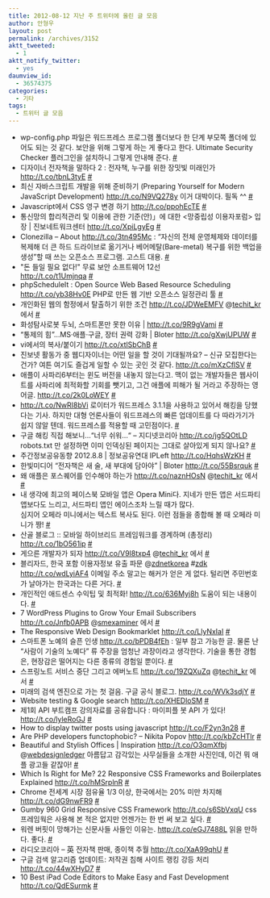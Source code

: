 ```yaml
---
title: 2012-08-12 지난 주 트위터에 올린 글 모음
author: 안형우
layout: post
permalink: /archives/3152
aktt_tweeted:
  - 1
aktt_notify_twitter:
  - yes
daumview_id:
  - 36574375
categories:
  - 기타
tags:
  - 트위터 글 모음
---
```

<ul class="aktt_tweet_digest">
  <li>
    wp-config.php 파일은 워드프레스 프로그램 폴더보다 한 단계 부모쪽 폴더에 있어도 되는 것 같다. 보안을 위해 그렇게 하는 게 좋다고 한다. Ultimate Security Checker 플러그인을 설치하니 그렇게 안내해 준다. <a href="http://twitter.com/mytory/statuses/232295020177264642" class="aktt_tweet_time">#</a>
  </li>
  <li>
    디자이너 전자책을 말하다 2 : 전자책, 누구를 위한 장밋빛 미래인가<br /> <a href="http://t.co/tbnL3tyE" rel="nofollow">http://t.co/tbnL3tyE</a> <a href="http://twitter.com/mytory/statuses/232303259384180737" class="aktt_tweet_time">#</a>
  </li>
  <li>
    최신 자바스크립트 개발을 위해 준비하기 (Preparing Yourself for Modern JavaScript Development) <a href="http://t.co/N9VQ278y" rel="nofollow">http://t.co/N9VQ278y</a> 이거 대박이다. 필독 ^^ <a href="http://twitter.com/mytory/statuses/232402982879232001" class="aktt_tweet_time">#</a>
  </li>
  <li>
    Javascript에서 CSS 영구 변경 하기 <a href="http://t.co/ppohEcTE" rel="nofollow">http://t.co/ppohEcTE</a> <a href="http://twitter.com/mytory/statuses/232426661143015424" class="aktt_tweet_time">#</a>
  </li>
  <li>
    통신망의 합리적관리 및 이용에 관한 기준(안)」에 대한 <망중립성 이용자포럼> 입장 | 진보네트워크센터 <a href="http://t.co/XpiLgyEg" rel="nofollow">http://t.co/XpiLgyEg</a> <a href="http://twitter.com/mytory/statuses/232456615826178048" class="aktt_tweet_time">#</a>
  </li>
  <li>
    Clonezilla &#8211; About <a href="http://t.co/3tn495Mc" rel="nofollow">http://t.co/3tn495Mc</a> : “자신의 전체 운영체제와 데이터를 복제해 더 큰 하드 드라이브로 옮기거나 베어메탈(Bare-metal) 복구를 위한 백업을 생성”할 때 쓰는 오픈소스 프로그램. 고스트 대용. <a href="http://twitter.com/mytory/statuses/232458795283005440" class="aktt_tweet_time">#</a>
  </li>
  <li>
    "돈 들일 필요 없다!" 무료 보안 소프트웨어 12선<br /> <a href="http://t.co/t1Umjnqa" rel="nofollow">http://t.co/t1Umjnqa</a> <a href="http://twitter.com/mytory/statuses/232458963264864256" class="aktt_tweet_time">#</a>
  </li>
  <li>
    phpScheduleIt : Open Source Web Based Resource Scheduling <a href="http://t.co/yb38Hv0E" rel="nofollow">http://t.co/yb38Hv0E</a> PHP로 만든 웹 기반 오픈소스 일정관리 툴 <a href="http://twitter.com/mytory/statuses/232514785713983488" class="aktt_tweet_time">#</a>
  </li>
  <li>
    개인화된 웹의 함정에서 탈출하기 위한 조건 <a href="http://t.co/JDWeEMFV" rel="nofollow">http://t.co/JDWeEMFV</a> @<a href="http://twitter.com/techit_kr" class="aktt_username">techit_kr</a> 에서 <a href="http://twitter.com/mytory/statuses/232615884311625728" class="aktt_tweet_time">#</a>
  </li>
  <li>
    화성탐사로봇 두뇌, 스마트폰만 못한 이유 | <a href="http://t.co/9R9gVami" rel="nofollow">http://t.co/9R9gVami</a> <a href="http://twitter.com/mytory/statuses/232629838400348160" class="aktt_tweet_time">#</a>
  </li>
  <li>
    “통제의 힘”…MS·애플·구글, 장터 권력 강화 | Bloter <a href="http://t.co/gXwjUPUW" rel="nofollow">http://t.co/gXwjUPUW</a> <a href="http://twitter.com/mytory/statuses/232638380956082177" class="aktt_tweet_time">#</a>
  </li>
  <li>
    vi에서의 복사/붙이기 <a href="http://t.co/xtlSbChB" rel="nofollow">http://t.co/xtlSbChB</a> <a href="http://twitter.com/mytory/statuses/232824107727745024" class="aktt_tweet_time">#</a>
  </li>
  <li>
    진보넷 활동가 중 웹디자이너는 어떤 일을 할 것이 기대될까요? &#8211; 신규 모집한다는 건가? 여튼 여기도 즐겁게 일할 수 있는 곳인 것 같다. <a href="http://t.co/mXzCflSV" rel="nofollow">http://t.co/mXzCflSV</a> <a href="http://twitter.com/mytory/statuses/232824538851848193" class="aktt_tweet_time">#</a>
  </li>
  <li>
    애플이 사파리6부터는 윈도 버전을 내놓지 않는다고. 맥이 없는 개발자들은 웹사이트를 사파리에 최적화할 기회를 뺏기고, 그건 애플에 피해가 될 거라고 주장하는 영어글. <a href="http://t.co/2k0LoWEY" rel="nofollow">http://t.co/2k0LoWEY</a> <a href="http://twitter.com/mytory/statuses/232830352845053952" class="aktt_tweet_time">#</a>
  </li>
  <li>
    <a href="http://t.co/NwRI8bVi" rel="nofollow">http://t.co/NwRI8bVi</a> 로이터가 워드프레스 3.1.1을 사용하고 있어서 해킹을 당했다는 기사. 하지만 대형 언론사들이 워드프레스의 빠른 업데이트를 다 따라가기가 쉽지 않알 텐데. 워드프레스를 적용할 때 고민점이다. <a href="http://twitter.com/mytory/statuses/233041258875072512" class="aktt_tweet_time">#</a>
  </li>
  <li>
    구글 해킹 직접 해보니&#8230;“너무 쉬워…“ &#8211; 지디넷코리아 <a href="http://t.co/jg5QOtLD" rel="nofollow">http://t.co/jg5QOtLD</a> robots.txt 만 설정하면 이미 인덱싱된 페이지는 그대로 살아있게 되지 않나요? <a href="http://twitter.com/mytory/statuses/233042439848476673" class="aktt_tweet_time">#</a>
  </li>
  <li>
    주간정보공유동향 2012.8.8 | 정보공유연대 IPLeft <a href="http://t.co/HqhsWzKH" rel="nofollow">http://t.co/HqhsWzKH</a> <a href="http://twitter.com/mytory/statuses/233070759457730560" class="aktt_tweet_time">#</a>
  </li>
  <li>
    한빛미디어 “전자책은 새 술, 새 부대에 담아야” | Bloter <a href="http://t.co/55Bsrquk" rel="nofollow">http://t.co/55Bsrquk</a> <a href="http://twitter.com/mytory/statuses/233078404923146241" class="aktt_tweet_time">#</a>
  </li>
  <li>
    왜 애플은 포스퀘어를 인수해야 하는가 <a href="http://t.co/naznHOsN" rel="nofollow">http://t.co/naznHOsN</a> @<a href="http://twitter.com/techit_kr" class="aktt_username">techit_kr</a> 에서 <a href="http://twitter.com/mytory/statuses/233244221186899968" class="aktt_tweet_time">#</a>
  </li>
  <li>
    내 생각에 최고의 페이스북 모바일 앱은 Opera Mini다. 지네가 만든 앱은 서드파티 앱보다도 느리고, 서드파티 앱인 에이스조차 느릴 때가 많다.<br /> 심지어 오페라 미니에서는 텍스트 복사도 된다. 이런 점들을 종합해 볼 때 오페라 미니가 짱! <a href="http://twitter.com/mytory/statuses/233258157282054148" class="aktt_tweet_time">#</a>
  </li>
  <li>
    산골 블로그 :: 모바일 하이브리드 프레임워크를 경계하며 (총정리) <a href="http://t.co/1bO561ip" rel="nofollow">http://t.co/1bO561ip</a> <a href="http://twitter.com/mytory/statuses/233814818459615233" class="aktt_tweet_time">#</a>
  </li>
  <li>
    게으른 개발자가 되자 <a href="http://t.co/V9I8txp4" rel="nofollow">http://t.co/V9I8txp4</a> @<a href="http://twitter.com/techit_kr" class="aktt_username">techit_kr</a> 에서 <a href="http://twitter.com/mytory/statuses/233841926284136448" class="aktt_tweet_time">#</a>
  </li>
  <li>
    블리자드, 한국 포함 이용자정보 유출 파문 @<a href="http://twitter.com/zdnetkorea" class="aktt_username">zdnetkorea</a> #<a href="http://search.twitter.com/search?q=%23zdk" class="aktt_hashtag">zdk</a> <a href="http://t.co/wdLyiAF4" rel="nofollow">http://t.co/wdLyiAF4</a> 이메일 주소 말고는 해커가 얻은 게 없다. 털리면 주민번호가 날아가는 한국과는 다른 거다. <a href="http://twitter.com/mytory/statuses/233849428337909760" class="aktt_tweet_time">#</a>
  </li>
  <li>
    개인적인 애드센스 수익팁 및 최적화! <a href="http://t.co/636Myj8h" rel="nofollow">http://t.co/636Myj8h</a> 도움이 되는 내용이다. <a href="http://twitter.com/mytory/statuses/233894345152016384" class="aktt_tweet_time">#</a>
  </li>
  <li>
    7 WordPress Plugins to Grow Your Email Subscribers <a href="http://t.co/Jnfb0APB" rel="nofollow">http://t.co/Jnfb0APB</a> @<a href="http://twitter.com/smexaminer" class="aktt_username">smexaminer</a> 에서 <a href="http://twitter.com/mytory/statuses/233908780595830785" class="aktt_tweet_time">#</a>
  </li>
  <li>
    The Responsive Web Design Bookmarklet <a href="http://t.co/LlyNxIaI" rel="nofollow">http://t.co/LlyNxIaI</a> <a href="http://twitter.com/mytory/statuses/233932783469359104" class="aktt_tweet_time">#</a>
  </li>
  <li>
    스마트폰 노예의 슬픈 인생 <a href="http://t.co/bPDB4fEh" rel="nofollow">http://t.co/bPDB4fEh</a> : 일부 참고 가능한 글. 물론 난 “사람이 기술의 노예다” 류 주장을 엄청난 과장이라고 생각한다. 기술을 통한 경험은, 현장감은 떨어지는 다른 종류의 경험일 뿐이다. <a href="http://twitter.com/mytory/statuses/233969488494723072" class="aktt_tweet_time">#</a>
  </li>
  <li>
    스프링노트 서비스 중단 그리고 에버노트 <a href="http://t.co/19ZQXuZq" rel="nofollow">http://t.co/19ZQXuZq</a> @<a href="http://twitter.com/techit_kr" class="aktt_username">techit_kr</a> 에서 <a href="http://twitter.com/mytory/statuses/234046481638752256" class="aktt_tweet_time">#</a>
  </li>
  <li>
    미래의 검색 엔진으로 가는 첫 걸음. 구글 공식 블로그. <a href="http://t.co/WVk3sdjY" rel="nofollow">http://t.co/WVk3sdjY</a> <a href="http://twitter.com/mytory/statuses/234050667818405888" class="aktt_tweet_time">#</a>
  </li>
  <li>
    Website testing & Google search <a href="http://t.co/XHEDloSM" rel="nofollow">http://t.co/XHEDloSM</a> <a href="http://twitter.com/mytory/statuses/234057571282063360" class="aktt_tweet_time">#</a>
  </li>
  <li>
    제1회 API 부트캠프 강의자료를 공유합니다 : 마이피플 봇 API 가 있다! <a href="http://t.co/lyleRoGJ" rel="nofollow">http://t.co/lyleRoGJ</a> <a href="http://twitter.com/mytory/statuses/234060249965936641" class="aktt_tweet_time">#</a>
  </li>
  <li>
    How to display twitter posts using javascript <a href="http://t.co/F2yn3n28" rel="nofollow">http://t.co/F2yn3n28</a> <a href="http://twitter.com/mytory/statuses/234066847551586304" class="aktt_tweet_time">#</a>
  </li>
  <li>
    Are PHP developers functophobic? &#8211; Nikita Popov <a href="http://t.co/kbZcHTlr" rel="nofollow">http://t.co/kbZcHTlr</a> <a href="http://twitter.com/mytory/statuses/234082111328493568" class="aktt_tweet_time">#</a>
  </li>
  <li>
    Beautiful and Stylish Offices | Inspiration <a href="http://t.co/O3qmXfbj" rel="nofollow">http://t.co/O3qmXfbj</a> @<a href="http://twitter.com/webdesignledger" class="aktt_username">webdesignledger</a> 아름답고 감각있는 사무실들을 소개한 사진인데, 이건 뭐 애플 광고들 같잖아! <a href="http://twitter.com/mytory/statuses/234088141378691072" class="aktt_tweet_time">#</a>
  </li>
  <li>
    Which Is Right for Me? 22 Responsive CSS Frameworks and Boilerplates Explained <a href="http://t.co/hMSrplnR" rel="nofollow">http://t.co/hMSrplnR</a> <a href="http://twitter.com/mytory/statuses/234281865115205632" class="aktt_tweet_time">#</a>
  </li>
  <li>
    Chrome 전세계 시장 점유율 1/3 이상, 한국에서는 20% 미만 차지해 <a href="http://t.co/dG9nwFR9" rel="nofollow">http://t.co/dG9nwFR9</a> <a href="http://twitter.com/mytory/statuses/234317342958567425" class="aktt_tweet_time">#</a>
  </li>
  <li>
    Gumby 960 Grid Responsive CSS Framework <a href="http://t.co/s6SbVxqU" rel="nofollow">http://t.co/s6SbVxqU</a> css 프레임웍은 사용해 본 적은 없지만 언젠가는 한 번 써 보고 싶다. <a href="http://twitter.com/mytory/statuses/234323259099844608" class="aktt_tweet_time">#</a>
  </li>
  <li>
    워렌 버핏이 망해가는 신문사들 사들인 이유는. <a href="http://t.co/eGJ7488L" rel="nofollow">http://t.co/eGJ7488L</a> 읽을 만하다. 좋다. <a href="http://twitter.com/mytory/statuses/234328020050128897" class="aktt_tweet_time">#</a>
  </li>
  <li>
    라디오코리아 &#8211; 英 전자책 판매, 종이책 추월 <a href="http://t.co/XaA99qhU" rel="nofollow">http://t.co/XaA99qhU</a> <a href="http://twitter.com/mytory/statuses/234505120094773248" class="aktt_tweet_time">#</a>
  </li>
  <li>
    구글 검색 알고리즘 업데이트: 저작권 침해 사이트 랭킹 강등 처리 <a href="http://t.co/44wXHyD7" rel="nofollow">http://t.co/44wXHyD7</a> <a href="http://twitter.com/mytory/statuses/234548988819419136" class="aktt_tweet_time">#</a>
  </li>
  <li>
    10 Best iPad Code Editors to Make Easy and Fast Development <a href="http://t.co/QdESurmk" rel="nofollow">http://t.co/QdESurmk</a> <a href="http://twitter.com/mytory/statuses/234628120760684544" class="aktt_tweet_time">#</a>
  </li>
</ul>